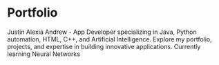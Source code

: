 # Portfolio
Justin Alexia Andrew - App Developer specializing in Java, Python automation, HTML, C++, and Artificial Intelligence. Explore my portfolio, projects, and expertise in building innovative applications. Currently learning Neural Networks
